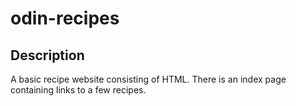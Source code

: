 # odin-recipes

## Description
A basic recipe website consisting of HTML. There is an index page containing links to a few recipes. 